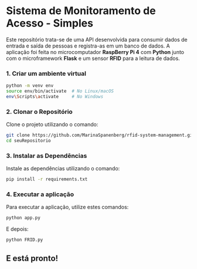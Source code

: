 # **Sistema de Monitoramento de Acesso - Simples**

Este repositório trata-se de uma API desenvolvida para consumir dados de entrada e saída de pessoas e registra-as em um banco de dados. 
A aplicação foi feita no microcomputador **RaspBerry Pi 4** com **Python** junto com o microframework **Flask** e um sensor **RFID** para a leitura de dados.

### 1. Criar um ambiente virtual

```bash
python -m venv env
source env/bin/activate  # No Linux/macOS
env\Scripts\activate     # No Windows
```

### 2. Clonar o Repositório

Clone o projeto utilizando o comando:

```bash
git clone https://github.com/MarinaSpanenberg/rfid-system-management.git
cd seuRepositorio
```

### 3. Instalar as Dependências

Instale as dependências utilizando o comando:

```bash
pip install -r requirements.txt
```

### 4. Executar a aplicação

Para executar a aplicação, utilize estes comandos:
```bash
python app.py
```

E depois:
```bash
python FRID.py
```

## E está pronto! 